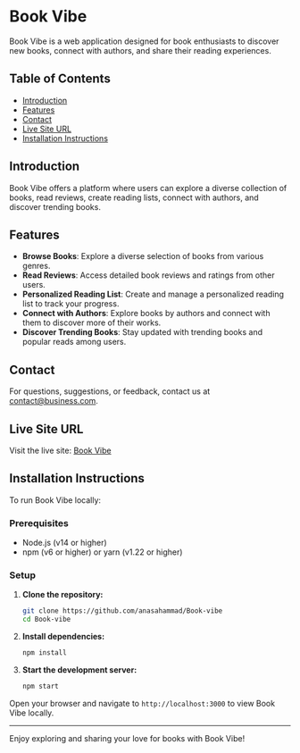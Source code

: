 # Book Vibe

Book Vibe is a web application designed for book enthusiasts to discover new books, connect with authors, and share their reading experiences.

## Table of Contents
* [Introduction](#introduction)
* [Features](#features)
* [Contact](#contact)
* [Live Site URL](#live-site-url)
* [Installation Instructions](#installation-instructions)

## Introduction

Book Vibe offers a platform where users can explore a diverse collection of books, read reviews, create reading lists, connect with authors, and discover trending books.

## Features

- **Browse Books**: Explore a diverse selection of books from various genres.
- **Read Reviews**: Access detailed book reviews and ratings from other users.
- **Personalized Reading List**: Create and manage a personalized reading list to track your progress.
- **Connect with Authors**: Explore books by authors and connect with them to discover more of their works.
- **Discover Trending Books**: Stay updated with trending books and popular reads among users.

## Contact

For questions, suggestions, or feedback, contact us at [contact@business.com](mailto:contact@business.com).

## Live Site URL

Visit the live site: [Book Vibe](https://bookvibe-by-anas.netlify.app/)

## Installation Instructions

To run Book Vibe locally:

### Prerequisites

- Node.js (v14 or higher)
- npm (v6 or higher) or yarn (v1.22 or higher)

### Setup

1. **Clone the repository:**
    ```sh
    git clone https://github.com/anasahammad/Book-vibe
    cd Book-vibe
    ```

2. **Install dependencies:**
    ```sh
    npm install
    ```

3. **Start the development server:**
    ```sh
    npm start
    ```

Open your browser and navigate to `http://localhost:3000` to view Book Vibe locally.

---

Enjoy exploring and sharing your love for books with Book Vibe!
